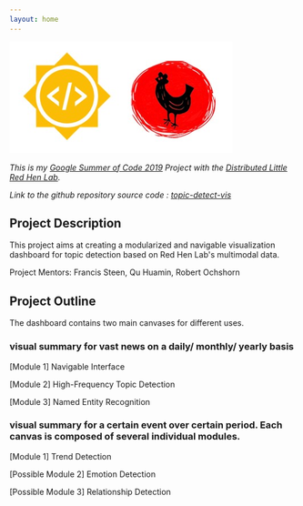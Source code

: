 ```yaml
---
layout: home
---
```


![](logo.jpg)

_This is my [Google Summer of Code 2019](https://summerofcode.withgoogle.com/projects/#5623384702976000) 
Project with the [Distributed Little Red Hen Lab](http://www.redhenlab.org/)._

_Link to the github repository source code : [topic-detect-vis](https://github.com/iMaxmoe/GSoC-2019-topic-detect-vis)_



## Project Description
This project aims at creating a modularized and navigable visualization dashboard for topic detection based on 
Red Hen Lab's multimodal data.

Project Mentors: Francis Steen, Qu Huamin, Robert Ochshorn

## Project Outline
The dashboard contains two main canvases for different uses.

### visual summary for vast news on a daily/ monthly/ yearly basis 

[Module 1] Navigable Interface

[Module 2] High-Frequency Topic Detection

[Module 3] Named Entity Recognition

### visual summary for a certain event over certain period. Each canvas is composed of several individual modules.

[Module 1] Trend Detection

[Possible Module 2] Emotion Detection   

[Possible Module 3] Relationship Detection 